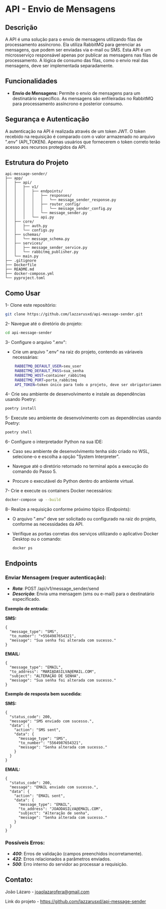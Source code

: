 # API - Envio de Mensagens

## Descrição

A API é uma solução para o envio de mensagens utilizando filas de processamento assíncrono. Ela utiliza RabbitMQ para gerenciar as mensagens, que podem ser enviadas via e-mail ou SMS. Esta API é um microsserviço responsável apenas por publicar as mensagens nas filas de processamento. A lógica de consumo das filas, como o envio real das mensagens, deve ser implementada separadamente.

## Funcionalidades

- **Envio de Mensagens:** Permite o envio de mensagens para um destinatário específico. As mensagens são enfileiradas no RabbitMQ para processamento assíncrono e posterior consumo.

## Segurança e Autenticação

A autenticação na API é realizada através de um token JWT. O token recebido na requisição é comparado com o valor armazenado no arquivo ".env" (API_TOKEN). Apenas usuários que fornecerem o token correto terão acesso aos recursos protegidos da API.

## Estrutura do Projeto

```plaintext
api-message-sender/
├── app/
│   ├── api/
│   │   ├── v1/
│   │   │   ├── endpoints/
│   │   │   │   ├── responses/
│   │   │   │   │   └── message_sender_response.py
│   │   │   │   ├── router_config/
│   │   │   │   │   └── message_sender_config.py
│   │   │   │   └── message_sender.py
│   │   │   └── api.py
│   ├── core/
│   │   ├── auth.py
│   │   └── configs.py
│   ├── schemas/
│   │   └── message_schema.py
│   ├── services/
│   │   ├── message_sender_service.py
│   │   └── rabbitmq_publisher.py
│   └── main.py
├── .gitignore
├── Dockerfile
├── README.md
├── docker-compose.yml
└── pyproject.toml
```

## Como Usar

1- Clone este repositório:
   ```bash
   git clone https://github.com/lazzarusxd/api-message-sender.git
   ```


2- Navegue até o diretório do projeto:
   ```bash
   cd api-message-sender
   ```


3- Configure o arquivo ".env":
- Crie um arquivo ".env" na raiz do projeto, contendo as váriaveis necessárias:
   ```bash
    RABBITMQ_DEFAULT_USER=seu_user
    RABBITMQ_DEFAULT_PASS=sua_senha
    RABBITMQ_HOST=container_rabbitmq
    RABBITMQ_PORT=porta_rabbitmq
    API_TOKEN=token único para todo o projeto, deve ser obrigatoriamente do tipo JWT.
   ```


4- Crie seu ambiente de desenvolvimento e instale as dependências usando Poetry:
   ```bash
   poetry install
   ```


5- Execute seu ambiente de desenvolvimento com as dependências usando Poetry:
   ```bash
   poetry shell
   ```


6- Configure o interpretador Python na sua IDE:
- Caso seu ambiente de desenvolvimento tenha sido criado no WSL, selecione-o e escolha a opção "System Interpreter".
  
- Navegue até o diretório retornado no terminal após a execução do comando do Passo 5.
  
- Procure o executável do Python dentro do ambiente virtual.


7- Crie e execute os containers Docker necessários:
   ```bash
   docker-compose up --build
   ```


8- Realize a requisição conforme próximo tópico (Endpoints):
   - O arquivo ".env" deve ser solicitado ou configurado na raiz do projeto, conforme as necessidades da API.
     
   - Verifique as portas corretas dos serviços utilizando o aplicativo Docker Desktop ou o comando:

      ```bash
      docker ps
      ```


## Endpoints

### **Enviar Mensagem (requer autenticação)**:

- ***Rota***: POST /api/v1/message_sender/send
- ***Descrição***: Envia uma mensagem (sms ou e-mail) para o destinatário especificado.

**Exemplo de entrada:**

**SMS:**

```plaintext
{
  "message_type": "SMS",
  "to_number": "+5564987654321",
  "message": "Sua senha foi alterada com sucesso."
}
```

**EMAIL:**

```plaintext
{
  "message_type": "EMAIL",
  "to_address": "MARIADASILVA@EMAIL.COM",
  "subject": "ALTERAÇÃO DE SENHA",
  "message": "Sua senha foi alterada com sucesso."
}
```

**Exemplo de resposta bem sucedida:**

**SMS:**

```plaintext
{
  "status_code": 200,
  "message": "SMS enviado com sucesso.",
  "data": {
    "action": "SMS sent",
    "data": {
      "message_type": "SMS",
      "to_number": "5564987654321",
      "message": "Senha alterada com sucesso."
    }
  }
}
```

**EMAIL:**

```plaintext
{
  "status_code": 200,
  "message": "EMAIL enviado com sucesso.",
  "data": {
    "action": "EMAIL sent",
    "data": {
      "message_type": "EMAIL",
      "to_address": "JOAODASILVA@EMAIL.COM",
      "subject": "Alteração de senha",
      "message": "Senha alterada com sucesso."
    }
  }
}
```


### **Possíveis Erros**:

- ***400***: Erros de validação (campos preenchidos incorretamente).
- ***422***: Erros relacionados a parâmetros enviados.
- ***500***: Erro interno do servidor ao processar a requisição.


## Contato:

João Lázaro - joaolazarofera@gmail.com

Link do projeto - https://github.com/lazzarusxd/api-message-sender
